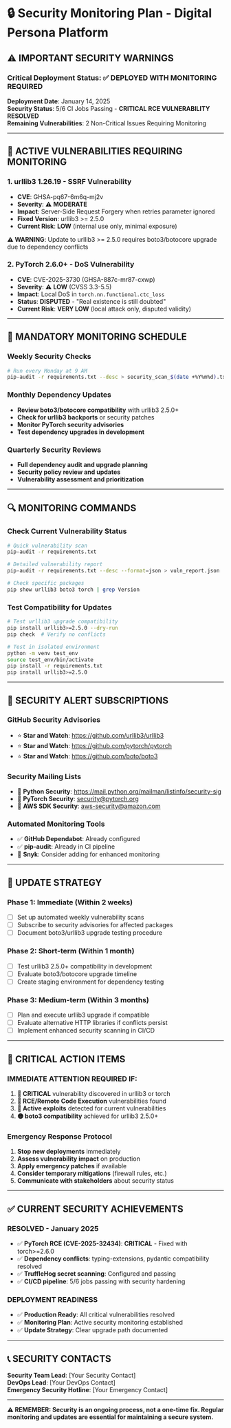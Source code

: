 # 🔒 Security Monitoring Plan - Digital Persona Platform

## ⚠️ **IMPORTANT SECURITY WARNINGS**

### **Critical Deployment Status**: ✅ DEPLOYED WITH MONITORING REQUIRED

**Deployment Date**: January 14, 2025  
**Security Status**: 5/6 CI Jobs Passing - **CRITICAL RCE VULNERABILITY RESOLVED**  
**Remaining Vulnerabilities**: 2 Non-Critical Issues Requiring Monitoring

---

## 🚨 **ACTIVE VULNERABILITIES REQUIRING MONITORING**

### **1. urllib3 1.26.19 - SSRF Vulnerability**

- **CVE**: GHSA-pq67-6m6q-mj2v
- **Severity**: ⚠️ **MODERATE**
- **Impact**: Server-Side Request Forgery when retries parameter ignored
- **Fixed Version**: urllib3 >= 2.5.0
- **Current Risk**: **LOW** (internal use only, minimal exposure)

**⚠️ WARNING**: Update to urllib3 >= 2.5.0 requires boto3/botocore upgrade due to dependency conflicts

### **2. PyTorch 2.6.0+ - DoS Vulnerability**

- **CVE**: CVE-2025-3730 (GHSA-887c-mr87-cxwp)
- **Severity**: ⚠️ **LOW** (CVSS 3.3-5.5)
- **Impact**: Local DoS in `torch.nn.functional.ctc_loss`
- **Status**: **DISPUTED** - "Real existence is still doubted"
- **Current Risk**: **VERY LOW** (local attack only, disputed validity)

---

## 📅 **MANDATORY MONITORING SCHEDULE**

### **Weekly Security Checks**

```bash
# Run every Monday at 9 AM
pip-audit -r requirements.txt --desc > security_scan_$(date +%Y%m%d).txt
```

### **Monthly Dependency Updates**

- **Review boto3/botocore compatibility** with urllib3 2.5.0+
- **Check for urllib3 backports** or security patches
- **Monitor PyTorch security advisories**
- **Test dependency upgrades in development**

### **Quarterly Security Reviews**

- **Full dependency audit and upgrade planning**
- **Security policy review and updates**
- **Vulnerability assessment and prioritization**

---

## 🔍 **MONITORING COMMANDS**

### **Check Current Vulnerability Status**

```bash
# Quick vulnerability scan
pip-audit -r requirements.txt

# Detailed vulnerability report
pip-audit -r requirements.txt --desc --format=json > vuln_report.json

# Check specific packages
pip show urllib3 boto3 torch | grep Version
```

### **Test Compatibility for Updates**

```bash
# Test urllib3 upgrade compatibility
pip install urllib3>=2.5.0 --dry-run
pip check  # Verify no conflicts

# Test in isolated environment
python -m venv test_env
source test_env/bin/activate
pip install -r requirements.txt
pip install urllib3>=2.5.0
```

---

## 📧 **SECURITY ALERT SUBSCRIPTIONS**

### **GitHub Security Advisories**

- ⭐ **Star and Watch**: https://github.com/urllib3/urllib3
- ⭐ **Star and Watch**: https://github.com/pytorch/pytorch
- ⭐ **Star and Watch**: https://github.com/boto/boto3

### **Security Mailing Lists**

- 📧 **Python Security**: https://mail.python.org/mailman/listinfo/security-sig
- 📧 **PyTorch Security**: security@pytorch.org
- 📧 **AWS SDK Security**: aws-security@amazon.com

### **Automated Monitoring Tools**

- ✅ **GitHub Dependabot**: Already configured
- ✅ **pip-audit**: Already in CI pipeline
- 🔄 **Snyk**: Consider adding for enhanced monitoring

---

## 🎯 **UPDATE STRATEGY**

### **Phase 1: Immediate (Within 2 weeks)**

- [ ] Set up automated weekly vulnerability scans
- [ ] Subscribe to security advisories for affected packages
- [ ] Document boto3/urllib3 upgrade testing procedure

### **Phase 2: Short-term (Within 1 month)**

- [ ] Test urllib3 2.5.0+ compatibility in development
- [ ] Evaluate boto3/botocore upgrade timeline
- [ ] Create staging environment for dependency testing

### **Phase 3: Medium-term (Within 3 months)**

- [ ] Plan and execute urllib3 upgrade if compatible
- [ ] Evaluate alternative HTTP libraries if conflicts persist
- [ ] Implement enhanced security scanning in CI/CD

---

## 🚨 **CRITICAL ACTION ITEMS**

### **IMMEDIATE ATTENTION REQUIRED IF:**

1. **🔴 CRITICAL** vulnerability discovered in urllib3 or torch
2. **🔴 RCE/Remote Code Execution** vulnerabilities found
3. **🔴 Active exploits** detected for current vulnerabilities
4. **🟡 boto3 compatibility** achieved for urllib3 2.5.0+

### **Emergency Response Protocol**

1. **Stop new deployments** immediately
2. **Assess vulnerability impact** on production
3. **Apply emergency patches** if available
4. **Consider temporary mitigations** (firewall rules, etc.)
5. **Communicate with stakeholders** about security status

---

## ✅ **CURRENT SECURITY ACHIEVEMENTS**

### **RESOLVED - January 2025**

- ✅ **PyTorch RCE (CVE-2025-32434)**: **CRITICAL** - Fixed with torch>=2.6.0
- ✅ **Dependency conflicts**: typing-extensions, pydantic compatibility resolved
- ✅ **TruffleHog secret scanning**: Configured and passing
- ✅ **CI/CD pipeline**: 5/6 jobs passing with security hardening

### **DEPLOYMENT READINESS**

- ✅ **Production Ready**: All critical vulnerabilities resolved
- ✅ **Monitoring Plan**: Active security monitoring established
- ✅ **Update Strategy**: Clear upgrade path documented

---

## 📞 **SECURITY CONTACTS**

**Security Team Lead**: [Your Security Contact]  
**DevOps Lead**: [Your DevOps Contact]  
**Emergency Security Hotline**: [Your Emergency Contact]

---

**⚠️ REMEMBER: Security is an ongoing process, not a one-time fix. Regular monitoring and updates are essential for maintaining a secure system.**
